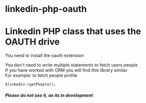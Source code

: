 # linkedin-php-oauth

<h1>Linkedin PHP class that uses the OAUTH drive </h1>

<p>You need to install the oauth extension </p>

<p>You don't need to write multiple statements to fetch users people
<br>
If you have worked with ORM you will find this library similar
<br>
For example: to fetch people profile 
<br>
<code>
$linkedin->getPeople();
</code>

<h5>Please do not use it, as its in development</h5>
